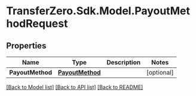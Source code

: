 
# TransferZero.Sdk.Model.PayoutMethodRequest

## Properties

Name | Type | Description | Notes
------------ | ------------- | ------------- | -------------
**PayoutMethod** | [**PayoutMethod**](PayoutMethod.md) |  | [optional] 

[[Back to Model list]](../README.md#documentation-for-models)
[[Back to API list]](../README.md#documentation-for-api-endpoints)
[[Back to README]](../README.md)

